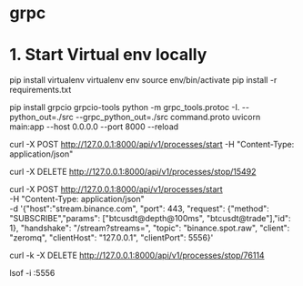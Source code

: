 # grpc

# 1. Start Virtual env locally
pip install virtualenv
virtualenv env
source env/bin/activate 
pip install -r requirements.txt

pip install grpcio grpcio-tools
python -m grpc_tools.protoc -I. --python_out=./src --grpc_python_out=./src command.proto
uvicorn main:app --host 0.0.0.0 --port 8000 --reload


curl -X POST http://127.0.0.1:8000/api/v1/processes/start -H "Content-Type: application/json"

curl -X DELETE http://127.0.0.1:8000/api/v1/processes/stop/15492

curl -X POST http://127.0.0.1:8000/api/v1/processes/start \
     -H "Content-Type: application/json" \
     -d '{"host":"stream.binance.com", "port": 443, "request": {"method": "SUBSCRIBE","params": ["btcusdt@depth@100ms", "btcusdt@trade"],"id": 1}, "handshake": "/stream?streams=", "topic": "binance.spot.raw", "client": "zeromq", "clientHost": "127.0.0.1", "clientPort": 5556}'

curl -k -X DELETE http://127.0.0.1:8000/api/v1/processes/stop/76114

lsof -i :5556